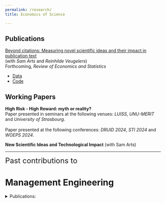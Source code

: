 ```yaml
---
permalink: /research/
title: Economics of Science

---
```


## Publications

[Beyond citations: Measuring novel scientific ideas and their impact in publication text](https://arxiv.org/abs/2309.16437)<br>(with _Sam Arts_ and _Reinhilde Veugelers_)<br>
Forthcoming, *Review of Economics and Statistics*
- [Data](https://zenodo.org/records/13869486)
- [Code](https://github.com/nicolamelluso/science-novelty)

## Working Papers

**High Risk - High Reward: myth or reality?**
<br>Paper presented in seminars at the following venues: _LUISS_, _UNU-MERIT_ and _University of Strasbourg_.<br>
<br>Paper presented at the following conferences: _DRUID 2024_, _STI 2024_ and _WOEPS 2024_.<br>

**New Scientific Ideas and Technological Impact** (with Sam Arts)


---
<span style="font-size: 24px">Past contributions to</span>
# Management Engineering

<details>
  <summary>Publications:</summary>
  <ul>
    <li>
      <a href="https://link.springer.com/article/10.1007/s11192-022-04368-9">Exploring the antecedents of interdisciplinarity at the European Research Council: a topic modeling approach</a>a
      (with <em>Andrea Bonaccorsi</em>, <em>Filippo Chiarello</em>, and <em>Gualtiero Fantoni</em>)<br>
      <em>Scientometrics</em>, 2022<br>
    </li>
    <li>
      <a href="https://doi.org/10.1016/j.compind.2022.103676">Enhancing Industry 4.0 standards interoperability via knowledge graphs with natural language processing</a>
      (with <em>Irlán Grangel-González</em> and <em>Gualtiero Fantoni</em>)<br>
      <em>Computers in Industry</em>, 2022<br>
    </li>
    <li>
      <a href="https://doi.org/10.1016/j.eswa.2021.115544">Mining and mapping soft skills from any text</a>
      (with <em>Silvia Fareri</em>, <em>Filippo Chiarello</em>, and <em>Gualtiero Fantoni</em>)<br>
      <em>Expert Systems with Applications</em>, 2021<br>
    </li>
    <li>
      <a href="https://doi.org/10.1109/TEM.2021.3053655">Text and dynamic network analysis for measuring technological convergence: A case study on defense patent data</a>
      (with <em>Vito Giordano</em>, <em>Filippo Chiarello</em>, <em>Gualtiero Fantoni</em>, and <em>Andrea Bonaccorsi</em>)<br>
      <em>IEEE Transactions on Engineering Management</em>, 2021<br>
    </li>
    <li>
      <a href="https://doi.org/10.1093/scipol/scaa072">The credibility of research impact statements: A new analysis of REF with Semantic Hypergraphs</a>
      (with <em>Andrea Bonaccorsi</em>, <em>Filippo Chiarello</em>, and <em>Gualtiero Fantoni</em>)<br>
      <em>Science and Public Policy</em>, 2021<br>  
    </li>   
    <li>
      <a href="https://doi.org/10.1371/journal.pone.0244175">Rapid detection of fast innovation</a>  
      (with <em>Andrea Bonaccorsi</em>, <em>Filippo Chiarello</em>, and <em>Gualtiero Fantoni</em>)<br>
      <em>PLOS ONE</em>, 2020<br>
    </li>
  </ul>
</details>

